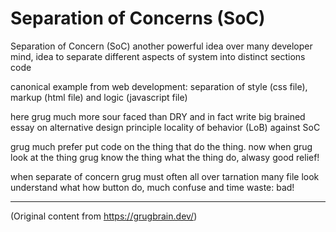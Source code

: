 # Separation of Concerns (SoC)

Separation of Concern (SoC) another powerful idea over many developer mind, idea to separate
different aspects of system into distinct sections code

canonical example from web development: separation of style (css file), markup (html file) and logic
(javascript file)

here grug much more sour faced than DRY and in fact write big brained essay on alternative design
principle locality of behavior (LoB) against SoC

grug much prefer put code on the thing that do the thing. now when grug look at the thing grug know
the thing what the thing do, alwasy good relief!

when separate of concern grug must often all over tarnation many file look understand what how
button do, much confuse and time waste: bad!

---

(Original content from https://grugbrain.dev/)
